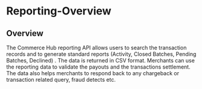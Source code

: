 # Reporting-Overview

## Overview

The Commerce Hub reporting API allows users to search the transaction records and to generate standard reports (Activity, Closed Batches, Pending Batches, Declined) . The data is returned in CSV format. Merchants can use the reporting data to validate the payouts and the transactions settlement. The data also helps merchants to respond back to any chargeback or transaction related query, fraud detects etc.




